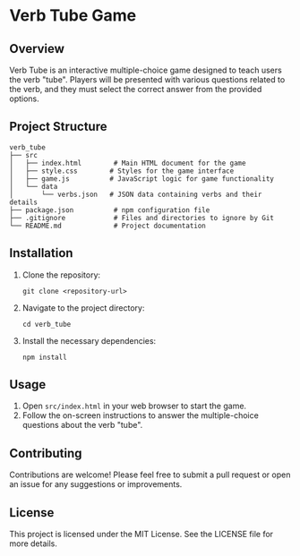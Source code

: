 # Verb Tube Game

## Overview
Verb Tube is an interactive multiple-choice game designed to teach users the verb "tube". Players will be presented with various questions related to the verb, and they must select the correct answer from the provided options.

## Project Structure
```
verb_tube
├── src
│   ├── index.html        # Main HTML document for the game
│   ├── style.css        # Styles for the game interface
│   ├── game.js          # JavaScript logic for game functionality
│   └── data
│       └── verbs.json   # JSON data containing verbs and their details
├── package.json          # npm configuration file
├── .gitignore            # Files and directories to ignore by Git
└── README.md             # Project documentation
```

## Installation
1. Clone the repository:
   ```
   git clone <repository-url>
   ```
2. Navigate to the project directory:
   ```
   cd verb_tube
   ```
3. Install the necessary dependencies:
   ```
   npm install
   ```

## Usage
1. Open `src/index.html` in your web browser to start the game.
2. Follow the on-screen instructions to answer the multiple-choice questions about the verb "tube".

## Contributing
Contributions are welcome! Please feel free to submit a pull request or open an issue for any suggestions or improvements.

## License
This project is licensed under the MIT License. See the LICENSE file for more details.